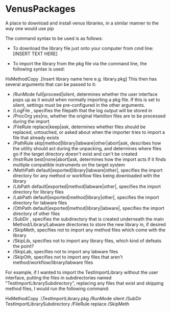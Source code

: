 # VenusPackages
A place to download and install venus libraries, in a similar manner to the way one would use pip

The command syntax to be used is as follows:

- To download the library file just onto your computer from cmd line:
[INSERT TEXT HERE]

- To import the library from the pkg file via the command line, the following syntax is used:

HxMethodCopy .\[Insert library name here e.g. library.pkg]
This then has several arguments that can be passed to it:
- /RunMode full|proceed|silent, determines whether the user interface pops up as it would when normally importing a pkg file. If this is set to silent, settings must be pre-configured in the other arguments.
- /LogFile <file>, specifies the filepath that the log output will be stored in
- /ProcOrg yes|no, whether the original Hamilton files are to be processed during the import
- /FileRule replace|keep|ask, determines whether files should be replaced, untouched, or asked about when the importer tries to import a file that already exists
- /PathRule skip|method|library|labware|other|abort|ask, describes how the utility should act during the unpacking, and determines where files go if the target directory doesn't exist and can't be created
- /InstrRule best|none|abort|ask, determines how the import acts if it finds multiple compatible instruments on the target system
- /MethPath default|exported|library|labware|other|<path>, specifies the import directory for any method or workflow files being downloaded with the library
- /LibPath default|exported|method|labware|other|<path>, specifies the import directory for library files
- /LabPath default|exported|method|library|other|<path>, specifies the import directory for labware files
- /OthPath default|exported|method|library|labware|<path>, specifies the import directory of other files
- /SubDir <subPath>, specifies the subdirectory that is created underneath the main Method/Library/Labware directories to store the new library in, if desired
- /SkipMeth, specifies not to import any method files which come with the library
- /SkipLib, specifies not to import any library files, which kind of defeats the point?
- /SkipLab, specifies not to import any labware files
- /SkipOth, specifies not to import any files that aren't method/workflow/library/labware files

For example, if I wanted to import the TestImportLibrary without the user interface, putting the files in subdirectories named "TestImportLibrarySubdirectory", replacing any files that exist and skipping method files, I would run the following command:

HxMethodCopy .\TestImportLibrary.pkg /RunMode silent /SubDir TestImportLibrarySubdirectory /FileRule replace /SkipMeth

